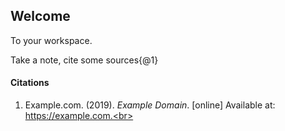 ## Welcome
To your workspace.

Take a note, cite some sources{@1}

#### Citations
1. Example.com. (2019). _Example Domain_. [online] Available at: https://example.com.<br><br>